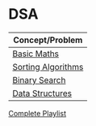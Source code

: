 
# DSA
  
|Concept/Problem|
|--|
|[Basic Maths](https://www.youtube.com/playlist?list=PL2_aWCzGMAwLL-mEB4ef20f3iqWMGWa25)|
|[Sorting Algorithms](https://www.youtube.com/playlist?list=PL2_aWCzGMAwKedT2KfDMB9YA5DgASZb3U)|
|[Binary Search](https://www.youtube.com/playlist?list=PL2_aWCzGMAwL3ldWlrii6YeLszojgH77j)|
|[Data Structures](https://www.youtube.com/playlist?list=PL2_aWCzGMAwI3W_JlcBbtYTwiQSsOTa6P)|


[Complete Playlist](https://www.youtube.com/user/mycodeschool/playlists?view=1&sort=dd&shelf_id=1)


